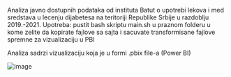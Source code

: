 Analiza javno dostupnih podataka od instituta Batut o upotrebi lekova i med sredstava u lecenju dijabetesa na teritoriji Republike Srbije u razdoblju 2019.-2021.
Upotreba: pustit bash skriptu main.sh u praznom folderu u kome zelite da kopirate fajlove sa sajta i sacuvate transformisane fajlove spremne za vizualizaciju u PBI

Analiza sadrzi vizualizaciju koja je u formi .pbix file-a (Power BI)

![image](https://github.com/user-attachments/assets/945918c6-04e7-41e9-910d-e492ce728029)
